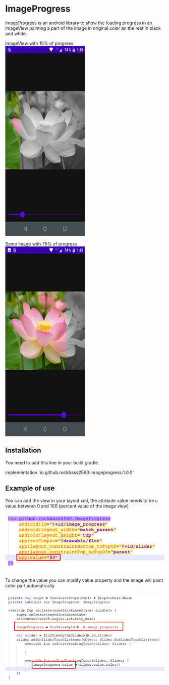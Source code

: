 # ImageProgress
ImageProgress is an android library to show the loading progress in an ImageView painting a part of the image in original color an the rest in black and white.

ImageView with 15% of progress  
<img src="screenshots/first.png" width="50%" height="600" />

Same image with 75% of progress  
<img src="screenshots/second.png" width="50%" height="600" />

## Installation
You need to add this line in your build.gradle

implementation 'io.github.rockbass2560:imageprogress:1.0.0'

## Example of use

You can add the view in your layout.xml, the attribute value needs to be a value between 0 and 100 (percent value of the image view)

![First Example](screenshots/first_example.png)

To change the value you can modify value property and the image will paint color part automatically

![Second Example](screenshots/second_example.png)
